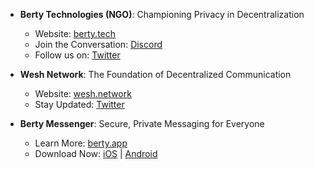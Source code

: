 - **Berty Technologies (NGO)**: Championing Privacy in Decentralization 
  - Website: [berty.tech](https://berty.tech)
  - Join the Conversation: [Discord](https://berty.tech/discord)
  - Follow us on: [Twitter](https://twitter.com/berty)

- **Wesh Network**: The Foundation of Decentralized Communication
  - Website: [wesh.network](https://wesh.network)
  - Stay Updated: [Twitter](https://twitter.com/weshnet)

- **Berty Messenger**: Secure, Private Messaging for Everyone
  - Learn More: [berty.app](https://berty.app)
  - Download Now: [iOS](https://apps.apple.com/tt/app/berty/id1535500412) | [Android](https://play.google.com/store/apps/details?id=tech.berty.android)
